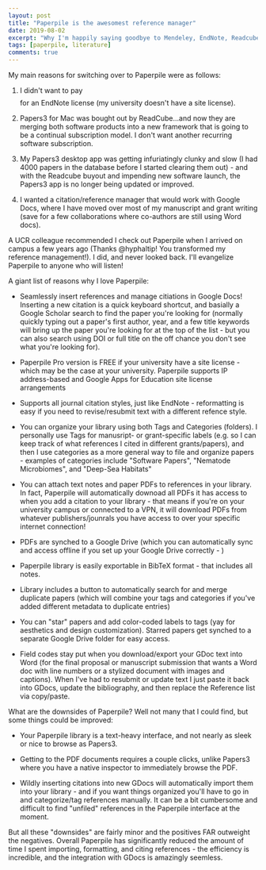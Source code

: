 ```yaml
---
layout: post
title: "Paperpile is the awesomest reference manager"
date: 2019-08-02
excerpt: "Why I'm happily saying goodbye to Mendeley, EndNote, Readcube, Papers3 etc."
tags: [paperpile, literature]
comments: true
---
```


My main reasons for switching over to Paperpile were as follows:

1. I didn't want to pay $$$$ for an EndNote license (my university doesn't have a site license).

2. Papers3 for Mac was bought out by ReadCube...and now they are merging both software products into a new framework that is going to be a continual subscription model. I don't want another recurring software subscription.

3. My Papers3 desktop app was getting infuriatingly clunky and slow (I had 4000 papers in the database before I started clearing them out) - and with the Readcube buyout and impending new software launch, the Papers3 app is no longer being updated or improved.

4. I wanted a citation/reference manager that would work with Google Docs, where I have moved over most of my manuscript and grant writing (save for a few collaborations where co-authors are still using Word docs).

A UCR colleague recommended I check out Paperpile when I arrived on campus a few years ago (Thanks @hyphaltip! You transformed my reference management!). I did, and never looked back. I'll evangelize Paperpile to anyone who will listen! 

A giant list of reasons why I love Paperpile:

* Seamlessly insert references and manage citiations in Google Docs! Inserting a new citation is a quick keyboard shortcut, and basially a Google Scholar search to find the paper you're looking for (normally quickly typing out a paper's first author, year, and a few title keywords will bring up the paper you're looking for at the top of the list - but you can also search using DOI or full title on the off chance you don't see what you're looking for).

* Paperpile Pro version is FREE if your university have a site license - which may be the case at your university. Paperpile supports IP address-based and Google Apps for Education site license arrangements

* Supports all journal citation styles, just like EndNote - reformatting is easy if you need to revise/resubmit text with a different refence style.

* You can organize your library using both Tags and Categories (folders). I personally use Tags for manusript- or grant-specific labels (e.g. so I can keep track of what references I cited in different grants/papers), and then I use categories as a more general way to file and organize papers - examples of categories include "Software Papers", "Nematode Microbiomes", and "Deep-Sea Habitats"

* You can attach text notes and paper PDFs to references in your library. In fact, Paperpile will automatically downoad all PDFs it has access to when you add a citation to your library - that means if you're on your university campus or connected to a VPN, it will download PDFs from whatever publishers/jounrals you have access to over your specific internet connection!

* PDFs are synched to a Google Drive (which you can automatically sync and access offline if you set up your Google Drive correctly - )

* Paperpile library is easily exportable in BibTeX format - that includes all notes.

* Library includes a button to automatically search for and merge duplicate papers (which will combine your tags and categories if you've added different metadata to duplicate entries)

* You can "star" papers and add color-coded labels to tags (yay for aesthetics and design customization). Starred papers get synched to a separate Google Drive folder for easy access.

* Field codes stay put when you download/export your GDoc text into Word (for the final proposal or manuscript submission that wants a Word doc with line numbers or a stylized document with images and captions). When I've had to resubmit or update text I just paste it back into GDocs, update the bibliography, and then replace the Reference list via copy/paste.

What are the downsides of Paperpile? Well not many that I could find, but some things could be improved:

* Your Paperpile library is a text-heavy interface, and not nearly as sleek or nice to browse as Papers3. 

* Getting to the PDF documents requires a couple clicks, unlike Papers3 where you have a native inspector to immediately browse the PDF.

* Wildly inserting citations into new GDocs will automatically import them into your library - and if you want things organized you'll have to go in and categorize/tag references manually. It can be a bit cumbersome and difficult to find "unfiled" references in the Paperpile interface at the moment.

But all these "downsides" are fairly minor and the positives FAR outweight the negatives. Overall Paperpile has significantly reduced the amount of time I spent importing, formatting, and citing references - the efficiency is incredible, and the integration with GDocs is amazingly seemless.

